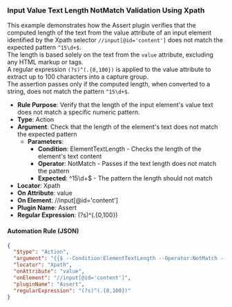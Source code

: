 ### Input Value Text Length NotMatch Validation Using Xpath

This example demonstrates how the Assert plugin verifies that the computed length of the text from the value attribute of an input element identified by the Xpath selector `//input[@id='content']` does not match the expected pattern `^15\d+$`.  
The length is based solely on the text from the `value` attribute, excluding any HTML markup or tags.  
A regular expression `(?s)^(.{0,100})` is applied to the value attribute to extract up to 100 characters into a capture group.  
The assertion passes only if the computed length, when converted to a string, does not match the pattern `^15\d+$`.

- **Rule Purpose**: Verify that the length of the input element's value text does not match a specific numeric pattern.  
- **Type**: Action  
- **Argument**: Check that the length of the element's text does not match the expected pattern  
  - **Parameters**:  
    - **Condition**: ElementTextLength - Checks the length of the element's text content  
    - **Operator**: NotMatch - Passes if the text length does not match the pattern  
    - **Expected**: ^15\d+$ - The pattern the length should not match  
- **Locator**: Xpath  
- **On Attribute**: value  
- **On Element**: //input[@id='content']  
- **Plugin Name**: Assert  
- **Regular Expression**: (?s)^(.{0,100})

#### Automation Rule (JSON)

```json
{
  "$type": "Action",
  "argument": "{{$ --Condition:ElementTextLength --Operator:NotMatch --Expected:^15\\d+$}}",
  "locator": "Xpath",
  "onAttribute": "value",
  "onElement": "//input[@id='content']",
  "pluginName": "Assert",
  "regularExpression": "(?s)^(.{0,100})"
}
```
